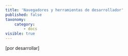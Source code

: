 ```yaml
---
title: 'Navegadores y herramientas de desarrollador'
published: false
taxonomy:
    category:
        - docs
visible: true
---
```


[por desarrollar]
